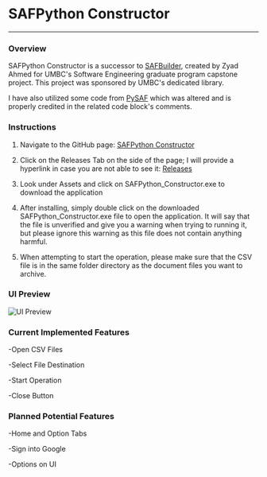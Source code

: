 # SAFPython Constructor
***
### Overview
SAFPython Constructor is a successor to [SAFBuilder](https://github.com/DSpace-Labs/SAFBuilder "SAFBuilder"), created by Zyad Ahmed for UMBC's Software Engineering graduate program capstone project. This project was sponsored by UMBC's dedicated library.

I have also utilized some code from [PySAF](https://github.com/cstarcher/pysaf) which was altered and is properly credited in the related code block's comments.


### Instructions
1. Navigate to the GitHub page: [SAFPython Constructor](https://github.com/zahmed3/SAFPython_Constructor)

2. Click on the Releases Tab on the side of the page; I will provide a hyperlink in case you are not able to see it: [Releases](https://github.com/zahmed3/SAFPython_Constructor/releases/tag/v1)

3. Look under Assets and click on SAFPython_Constructor.exe to download the application

4. After installing, simply double click on the downloaded SAFPython_Constructor.exe file to open the application. It will say that the file is unverified and give you a warning when trying to running it, but please ignore this warning as this file does not contain anything harmful.

5. When attempting to start the operation, please make sure that the CSV file is in the same folder directory as the document files you want to archive.
   

### UI Preview

![UI Preview](https://media.discordapp.net/attachments/430743889008263180/1356372695444488414/safpython_constructor_ui.png?ex=67ec5402&is=67eb0282&hm=d6b4f977fa40bf0dd953451e97fa3d0504184de2cad6990adcbba9af0d62f6d8&=&format=webp&quality=lossless&width=1984&height=1160)


### Current Implemented Features
-Open CSV Files

-Select File Destination

-Start Operation

-Close Button


### Planned Potential Features
-Home and Option Tabs

-Sign into Google

-Options on UI
